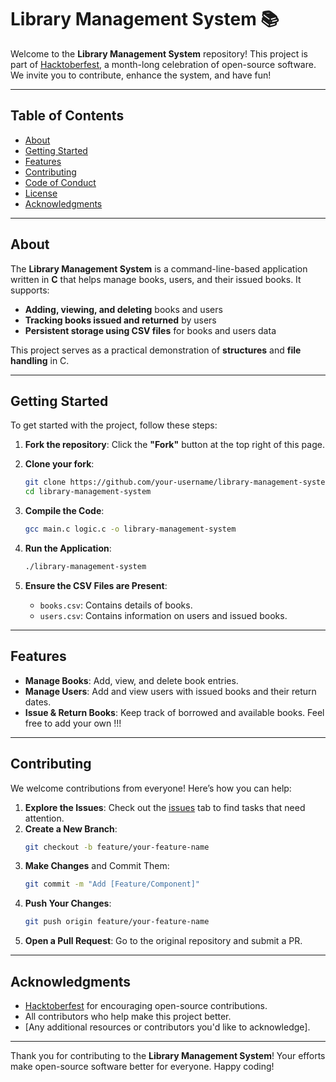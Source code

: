 # Library Management System 📚


Welcome to the **Library Management System** repository! This project is part of [Hacktoberfest](https://hacktoberfest.digitalocean.com/), a month-long celebration of open-source software. We invite you to contribute, enhance the system, and have fun!

---

## Table of Contents

- [About](#about)
- [Getting Started](#getting-started)
- [Features](#features)
- [Contributing](#contributing)
- [Code of Conduct](#code-of-conduct)
- [License](#license)
- [Acknowledgments](#acknowledgments)

---

## About

The **Library Management System** is a command-line-based application written in **C** that helps manage books, users, and their issued books. It supports:
- **Adding, viewing, and deleting** books and users
- **Tracking books issued and returned** by users
- **Persistent storage using CSV files** for books and users data

This project serves as a practical demonstration of **structures** and **file handling** in C. 

---

## Getting Started

To get started with the project, follow these steps:

1. **Fork the repository**: Click the **"Fork"** button at the top right of this page.
2. **Clone your fork**:
    ```bash
    git clone https://github.com/your-username/library-management-system.git
    cd library-management-system
    ```

3. **Compile the Code**:
    ```bash
    gcc main.c logic.c -o library-management-system
    ```

4. **Run the Application**:
    ```bash
    ./library-management-system
    ```

5. **Ensure the CSV Files are Present**:
    - `books.csv`: Contains details of books.
    - `users.csv`: Contains information on users and issued books.

---

## Features

- **Manage Books**: Add, view, and delete book entries.
- **Manage Users**: Add and view users with issued books and their return dates.
- **Issue & Return Books**: Keep track of borrowed and available books.
Feel free to add your own !!!

---

## Contributing

We welcome contributions from everyone! Here’s how you can help:

1. **Explore the Issues**: Check out the [issues](https://github.com/your-username/library-management-system/issues) tab to find tasks that need attention.
2. **Create a New Branch**:
    ```bash
    git checkout -b feature/your-feature-name
    ```
3. **Make Changes** and Commit Them:
    ```bash
    git commit -m "Add [Feature/Component]"
    ```
4. **Push Your Changes**:
    ```bash
    git push origin feature/your-feature-name
    ```
5. **Open a Pull Request**: Go to the original repository and submit a PR.

---

## Acknowledgments

- [Hacktoberfest](https://hacktoberfest.digitalocean.com/) for encouraging open-source contributions.
- All contributors who help make this project better.
- [Any additional resources or contributors you'd like to acknowledge].

---

Thank you for contributing to the **Library Management System**! Your efforts make open-source software better for everyone. Happy coding!
